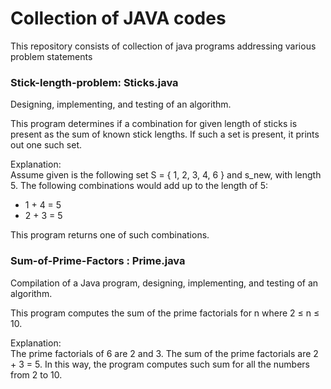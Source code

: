 # Collection of JAVA codes
This repository consists of collection of java programs addressing various problem statements

### Stick-length-problem: Sticks.java ###
Designing, implementing, and testing of an algorithm.</br>
 
This program determines if a combination for given length of sticks is present as the sum of known stick lengths. If such a set is present, it prints out one such set. </br>

Explanation:</br>
Assume given is the following set S = { 1, 2, 3, 4, 6 } and s_new, with length 5. The following combinations would add up to the length of 5:
- 1 + 4 = 5
- 2 + 3 = 5

This program returns one of such combinations.

### Sum-of-Prime-Factors : Prime.java ###

Compilation of a Java program, designing, implementing, and testing of an algorithm.</br>

This program computes the sum of the prime factorials for n where 2 ≤ n ≤ 10.</br>

Explanation: </br>
The prime factorials of 6 are 2 and 3. The sum of the prime factorials are 2 + 3 = 5. In this way, the program computes such sum for all the numbers from 2 to 10.
